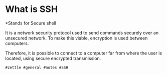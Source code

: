 # What is SSH

*Stands for Secure shell 

It is a network security protocol used to send commands securely over an unsecured network. To make this viable, encryption is used between computers.

Therefore, it is possible to connect to a computer far from where the user is located, using secure encrypted transmission.

    #zettle #general #notes #SSH
